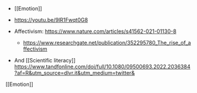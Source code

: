 - [[Emotion]]

- https://youtu.be/9lR1Fwqt0G8

- Affectivism: https://www.nature.com/articles/s41562-021-01130-8
	-  https://www.researchgate.net/publication/352295780_The_rise_of_affectivism

- And [[Scientific literacy]] https://www.tandfonline.com/doi/full/10.1080/09500693.2022.2036384?af=R&utm_source=dlvr.it&utm_medium=twitter&

[[Emotion]]
